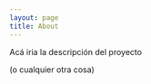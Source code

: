 ```yaml
---
layout: page
title: About
---
```


<p class="message">
  Acá iria la descripción del proyecto
</p>


(o cualquier otra cosa)